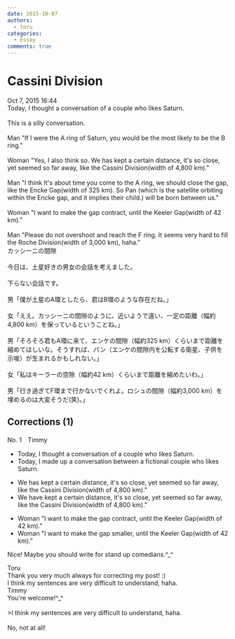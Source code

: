 ```yaml
---
date: 2015-10-07
authors:
  - toru
categories:
  - Essay
comments: true
---
```


# Cassini Division
<div class="date">Oct 7, 2015 16:44</div>
<div id="post"><div id="body_show_ori">
Today, I thought a conversation of a couple who likes Saturn.<br/><br/>This is a silly conversation.<br/><br/>Man "If I were the A ring of Saturn, you would be the most likely to be the B ring."<br/><br/>Woman "Yes, I also think so. We has kept a certain distance, it's so close, yet seemed so far away, like the Cassini Division(width of 4,800 km)."<br/><br/>Man "I think It's about time you come to the A ring, we should close the gap, like the Encke Gap(width of 325 km). So Pan (which is the satellite orbiting within the Encke gap, and it implies their child.) will be born between us."<br/><br/>Woman "I want to make the gap contract, until the Keeler Gap(width of 42 km)."<br/><br/>Man "Please do not overshoot and reach the F ring. It seems very hard to fill the Roche Division(width of 3,000 km), haha."
</div></div>

<!-- more -->

<div id="post_ja"><div id="body_show_mo">
カッシーニの間隙<br/><br/>今日は、土星好きの男女の会話を考えました。<br/><br/>下らない会話です。<br/><br/>男「僕が土星のA環としたら、君はB環のような存在だね。」<br/><br/>女「ええ。カッシーニの間隙のように、近いようで遠い、一定の距離（幅約4,800 km）を保っているということね。」<br/><br/>男「そろそろ君もA環に来て、エンケの間隙（幅約325 km）くらいまで距離を縮めてほしいな。そうすれば、パン（エンケの間隙内を公転する衛星、子供を示唆）が生まれるかもしれない。」<br/><br/>女「私はキーラーの空隙（幅約42 km）くらいまで距離を縮めたいわ。」<br/><br/>男「行き過ぎてF環まで行かないでくれよ。ロシュの間隙（幅約3,000 km）を埋めるのは大変そうだ(笑)。」
</div></div>

## Corrections (1)
<div id="block"><div class="first_name"> No. 1　<span class="just_name">Timmy</span></div><div id="block2">
<ul class="correction_field">
<li class="incorrect">Today, I thought a conversation of a couple who likes Saturn.</li>
<li class="corrected correct">
Today, I <span class="f_blue">made up </span>a conversation <span class="f_blue">between </span>a <span class="f_blue">fictional</span> couple who likes Saturn.
</li>
</ul>
<ul class="correction_field">
<li class="incorrect">We has kept a certain distance, it's so close, yet seemed so far away, like the Cassini Division(width of 4,800 km)."</li>
<li class="corrected correct">
We ha<span class="f_blue">ve</span> kept a certain distance, it's so close, yet seemed so far away, like the Cassini Division(width of 4,800 km)."
</li>
</ul>
<ul class="correction_field">
<li class="incorrect">Woman "I want to make the gap contract, until the Keeler Gap(width of 42 km)."</li>
<li class="corrected correct">
Woman "I want to make the gap <span class="f_blue">smaller</span>, until the Keeler Gap(width of 42 km)."
</li>
</ul>
<p class="comment_small">
 Nice! Maybe you should write for stand up comedians.^_^
</p>

</div><div class="name"><span class="just_name">Toru</span><br>
Thank you very much always for correcting my post! :)<br/>I think my sentences are very difficult to understand, haha.
</div>
<div class="name"><span class="just_name">Timmy</span><br>
You're welcome!^_^<br/><br/>&gt;I think my sentences are very difficult to understand, haha.<br/><br/>No, not at all!
</div>
</div>
